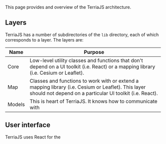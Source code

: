 This page provides and overview of the TerriaJS architecture.

## Layers

TerriaJS has a number of subdirectories of the `lib` directory, each of which corresponds to a layer.  The layers are:

| Name | Purpose |
|------|---------|
| Core | Low-level utility classes and functions that don't depend on a UI toolkit (i.e. React) or a mapping library (i.e. Cesium or Leaflet). |
| Map | Classes and functions to work with or extend a mapping library (i.e. Cesium or Leaflet). This layer should not depend on a particular UI toolkit (i.e. React). |
| Models | This is heart of TerriaJS.  It knows how to communicate with 

## User interface

TerriaJS uses React for the 
